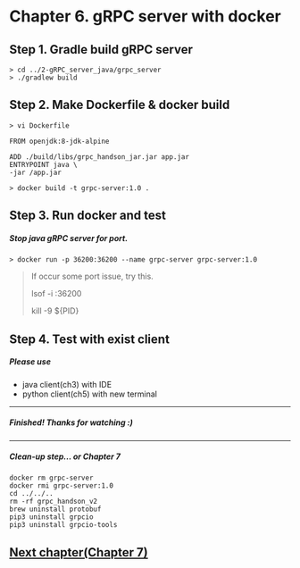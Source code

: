 # Chapter 6. gRPC server with docker

## Step 1. Gradle build gRPC server
```
> cd ../2-gRPC_server_java/grpc_server
> ./gradlew build
```

## Step 2. Make Dockerfile & docker build
```
> vi Dockerfile
```

```
FROM openjdk:8-jdk-alpine

ADD ./build/libs/grpc_handson_jar.jar app.jar
ENTRYPOINT java \
-jar /app.jar
```

```
> docker build -t grpc-server:1.0 .
```

## Step 3. Run docker and test
##### Stop java gRPC server for port.
```
> docker run -p 36200:36200 --name grpc-server grpc-server:1.0
```

> If occur some port issue, try this.
>
> lsof -i :36200
>
> kill -9 ${PID}

## Step 4. Test with exist client

##### Please use
- java client(ch3) with IDE
- python client(ch5) with new terminal

---
##### Finished! Thanks for watching :)

---
##### Clean-up step... or Chapter 7
```
docker rm grpc-server
docker rmi grpc-server:1.0
cd ../../..
rm -rf grpc_handson_v2
brew uninstall protobuf
pip3 uninstall grpcio
pip3 uninstall grpcio-tools
```
## [Next chapter(Chapter 7)](https://github.com/Mussyan/grpc_handson/blob/master/7-gRPC_stream_server/Chapter7.md)
